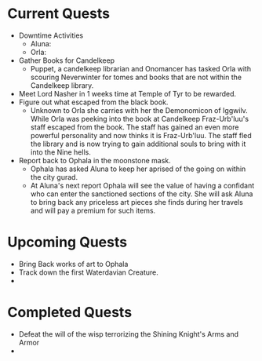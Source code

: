 # Current Quests

- Downtime Activities
  - Aluna:
  - Orla:
- Gather Books for Candelkeep
  - Puppet, a candelkeep librarian and Onomancer has tasked Orla with scouring Neverwinter for tomes and books that are not within the Candelkeep library.
- Meet Lord Nasher in 1 weeks time at Temple of Tyr to be rewarded.
- Figure out what escaped from the black book.
  - Unknown to Orla she carries with her the Demonomicon of Iggwilv. While Orla was peeking into the book at Candelkeep Fraz-Urb'luu's staff escaped from the book. The staff has gained an even more powerful personality and now thinks it is Fraz-Urb'luu. The staff fled the library and is now trying to gain additional souls to bring with it into the Nine hells.
- Report back to Ophala in the moonstone mask.
  - Ophala has asked Aluna to keep her aprised of the going on within the city gurad.
  - At Aluna's next report Ophala will see the value of having a confidant who can enter the sanctioned sections of the city. She will ask Aluna to bring back any priceless art pieces she finds during her travels and will pay a premium for such items.

# Upcoming Quests

- Bring Back works of art to Ophala
- Track down the first Waterdavian Creature.
- 

# Completed Quests

- Defeat the will of the wisp terrorizing the Shining Knight's Arms and Armor
-
